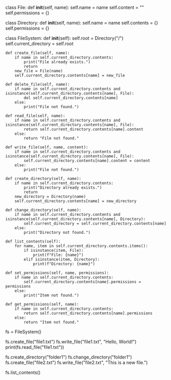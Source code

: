 class File:
    def __init__(self, name):
        self.name = name
        self.content = ""
        self.permissions = {}

class Directory:
    def __init__(self, name):
        self.name = name
        self.contents = {}
        self.permissions = {}

class FileSystem:
    def __init__(self):
        self.root = Directory("/")
        self.current_directory = self.root
    
    def create_file(self, name):
        if name in self.current_directory.contents:
            print("File already exists.")
            return
        new_file = File(name)
        self.current_directory.contents[name] = new_file
    
    def delete_file(self, name):
        if name in self.current_directory.contents and isinstance(self.current_directory.contents[name], File):
            del self.current_directory.contents[name]
        else:
            print("File not found.")
    
    def read_file(self, name):
        if name in self.current_directory.contents and isinstance(self.current_directory.contents[name], File):
            return self.current_directory.contents[name].content
        else:
            return "File not found."
    
    def write_file(self, name, content):
        if name in self.current_directory.contents and isinstance(self.current_directory.contents[name], File):
            self.current_directory.contents[name].content = content
        else:
            print("File not found.")
    
    def create_directory(self, name):
        if name in self.current_directory.contents:
            print("Directory already exists.")
            return
        new_directory = Directory(name)
        self.current_directory.contents[name] = new_directory
    
    def change_directory(self, name):
        if name in self.current_directory.contents and isinstance(self.current_directory.contents[name], Directory):
            self.current_directory = self.current_directory.contents[name]
        else:
            print("Directory not found.")
    
    def list_contents(self):
        for name, item in self.current_directory.contents.items():
            if isinstance(item, File):
                print(f"File: {name}")
            elif isinstance(item, Directory):
                print(f"Directory: {name}")
    
    def set_permissions(self, name, permissions):
        if name in self.current_directory.contents:
            self.current_directory.contents[name].permissions = permissions
        else:
            print("Item not found.")
    
    def get_permissions(self, name):
        if name in self.current_directory.contents:
            return self.current_directory.contents[name].permissions
        else:
            return "Item not found."
        
fs = FileSystem()

fs.create_file("file1.txt")
fs.write_file("file1.txt", "Hello, World!")
print(fs.read_file("file1.txt"))

fs.create_directory("folder1")
fs.change_directory("folder1")
fs.create_file("file2.txt")
fs.write_file("file2.txt", "This is a new file.")

fs.list_contents()
